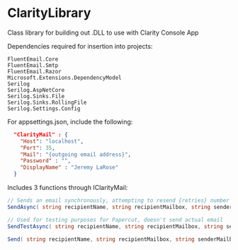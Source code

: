 # ClarityLibrary
Class library for building out .DLL to use with Clarity Console App

Dependencies required for insertion into projects:
```
FluentEmail.Core
FluentEmail.Smtp
FluentEmail.Razor
Microsoft.Extensions.DependencyModel
Serilog
Serilog.AspNetCore
Serilog.Sinks.File
Serilog.Sinks.RollingFile
Serilog.Settings.Config
```

For appsettings.json, include the following: 
```json
  "ClarityMail" : {
    "Host": "localhost",
    "Port": 35,
    "Mail": "{outgoing email address}",
    "Password" : "",
    "DisplayName" : "Jeremy LaRose"
  }
  ```
  
Includes 3 functions through IClarityMail:

```C#
// Sends an email synchronously, attempting to resend {retries} number of times.
SendAsync( string recipientName, string recipientMailbox, string senderMailbox, string body, string subject, int retries )
````


```C#
// Used for testing purposes for Papercut, doesn't send actual email
SendTestAsync( string recipientName, string recipientMailbox, string senderMailbox, string body, string subject, int retries )

Send( string recipientName, string recipientMailbox, string senderMailbox, string body, string subject, int retries )
```
